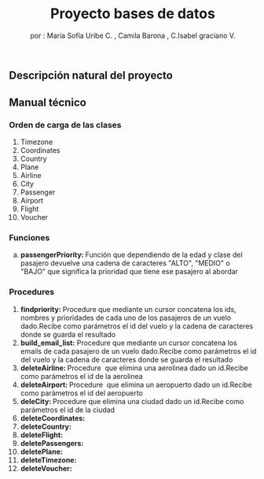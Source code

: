 <h1 style="text-align: center;">Proyecto bases de datos</h1>
<p style="text-align: center;">por : Mar&iacute;a Sof&iacute;a Uribe C. , Camila Barona , C.Isabel graciano V.</p>
<p>&nbsp;</p>
<h2>Descripci&oacute;n natural del proyecto</h2>
<h2>Manual t&eacute;cnico</h2>
<h3>Orden de carga de las clases&nbsp;</h3>
<ol>
<li>Timezone</li>
<li>Coordinates</li>
<li>Country</li>
<li>Plane</li>
<li>Airline</li>
<li>City</li>
<li>Passenger</li>
<li>Airport</li>
<li>Flight</li>
<li>Voucher</li>
</ol>
<h3>Funciones</h3>
<ol style="list-style-type: lower-alpha;">
<li><strong>passengerPriority:&nbsp;</strong>Funci&oacute;n que dependiendo de la edad y clase del pasajero devuelve una cadena de caracteres "ALTO", "MEDIO" o "BAJO" que significa la prioridad que tiene ese pasajero al abordar</li>
</ol>
<h3>Procedures</h3>
<ol>
<li><strong>findpriority:&nbsp;</strong>Procedure que mediante un cursor concatena los ids, nombres y prioridades de cada uno de los pasajeros de un vuelo dado.Recibe como par&aacute;metros el id del vuelo y la cadena de caracteres donde se guarda el resultado</li>
<li><strong>build_email_list:</strong> Procedure que mediante un cursor concatena los emails de cada pasajero de un vuelo dado.Recibe como par&aacute;metros el id del vuelo y la cadena de caracteres donde se guarda el resultado</li>
<li><strong>deleteAirline: </strong>Procedure &nbsp;que elimina una aerolinea dado un id.Recibe como par&aacute;metros el id de la aerolinea</li>
<li><strong>deleteAirport: </strong>Procedure &nbsp;que elimina un aeropuerto dado un id.Recibe como par&aacute;metros el id del aeropuerto</li>
<li><strong>deleCity:&nbsp;</strong>Procedure que elimina una ciudad dado un id.Recibe como par&aacute;metros el id de la ciudad</li>
<li><strong>deleteCoordinates:</strong></li>
<li><strong>deleteCountry:</strong></li>
<li><strong>deleteFlight:</strong></li>
<li><strong>deletePassengers:</strong></li>
<li><strong>deletePlane:</strong></li>
<li><strong>deleteTimezone:</strong></li>
<li><strong>deleteVoucher:</strong></li>
</ol>
<p>&nbsp;</p>
<p>&nbsp;</p>
<p>&nbsp;</p>
<p>&nbsp;</p>
<p>&nbsp;</p>
<p>&nbsp;</p>
